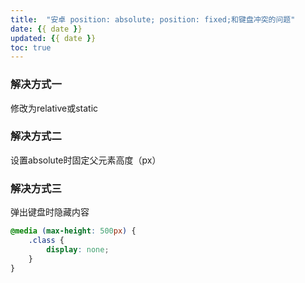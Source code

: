 ```yaml
---
title:  "安卓 position: absolute; position: fixed;和键盘冲突的问题"
date: {{ date }}
updated: {{ date }}
toc: true
---
```



### 解决方式一

修改为relative或static

### 解决方式二

设置absolute时固定父元素高度（px）

### 解决方式三

弹出键盘时隐藏内容

```css
@media (max-height: 500px) {
    .class {
        display: none;
    }
}
```